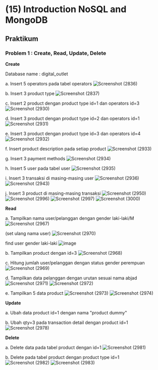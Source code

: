 # **(15) Introduction NoSQL and MongoDB**

## **Praktikum**

### **Problem 1 : Create, Read, Update, Delete**

**Create**

Database name : digital_outlet

a. Insert 5 operators pada tabel operators
![Screenshot (2836)](https://user-images.githubusercontent.com/99694679/158771787-d1339f04-af56-463b-9ac5-8f4715ec9200.png)

b. Insert 3 product type
![Screenshot (2837)](https://user-images.githubusercontent.com/99694679/158771882-b90ff328-7a34-4e16-914a-b2a34a70f9e8.png)

c. Insert 2 product dengan product type id=1 dan operators id=3
![Screenshot (2930)](https://user-images.githubusercontent.com/99694679/159189043-4fb9fe96-5588-4f63-a5f2-96cbe2d84599.png)

d. Insert 3 product dengan product type id=2 dan operators id=1
![Screenshot (2931)](https://user-images.githubusercontent.com/99694679/159189191-2fb267fe-ad95-40cd-8897-276a12e546b3.png)

e. Insert 3 product dengan product type id=3 dan operators id=4
![Screenshot (2932)](https://user-images.githubusercontent.com/99694679/159189198-6f000beb-0e44-468f-b873-0f58c599a6a8.png)

f. Insert product description pada setiap product
![Screenshot (2933)](https://user-images.githubusercontent.com/99694679/159189204-f12a7f57-9cbc-49ba-9ac5-87281c69bcb5.png)

g. Insert 3 payment methods
![Screenshot (2934)](https://user-images.githubusercontent.com/99694679/159189211-622efd0f-0c43-4330-9d78-a53bb53a205f.png)

h. Insert 5 user pada tabel user
![Screenshot (2935)](https://user-images.githubusercontent.com/99694679/159189223-ee06fff6-db1f-4513-a999-9f3d87bf8621.png)

i. Insert 3 transaksi di masing-masing user
![Screenshot (2936)](https://user-images.githubusercontent.com/99694679/159189238-a981bfac-eb9b-4106-a8f3-d36147b7fb30.png)
![Screenshot (2943)](https://user-images.githubusercontent.com/99694679/159189254-7f4b3d9c-7a56-4ebd-8d1e-a13e9456b7ab.png)

j. Insert 3 product di masing-masing transaksi
![Screenshot (2950)](https://user-images.githubusercontent.com/99694679/159189274-7bae1d82-13aa-4ce7-b335-94e8380114ac.png)
![Screenshot (2996)](https://user-images.githubusercontent.com/99694679/159189433-865aadf8-a764-431e-8b8b-2607242d514a.png)
![Screenshot (2997)](https://user-images.githubusercontent.com/99694679/159189439-35050612-0c2c-48ff-bda1-61d36f682e70.png)
![Screenshot (3000)](https://user-images.githubusercontent.com/99694679/159189444-5433c5fa-42ff-4ff5-bcb1-f9647a0e1e30.png)


**Read**

a. Tampilkan nama user/pelanggan dengan gender laki-laki/M
![Screenshot (2967)](https://user-images.githubusercontent.com/99694679/159189471-8b27a497-b502-4cd1-9623-1c164eb106d6.png)

(set ulang nama user)
![Screenshot (2970)](https://user-images.githubusercontent.com/99694679/159189506-f131533f-4dca-4883-8e8b-59a09f729a79.png)

find user gender laki-laki
![image](https://user-images.githubusercontent.com/99694679/159189726-179c0fd0-6ad2-4e09-ad07-f3a3d95c125c.png)

b. Tampilkan product dengan id=3
![Screenshot (2968)](https://user-images.githubusercontent.com/99694679/159189459-20efc0bc-e9a6-40f8-bd89-71f85fa6402e.png)

c. Hitung jumlah user/pelanggan dengan status gender perempuan
![Screenshot (2969)](https://user-images.githubusercontent.com/99694679/159189475-5c3c4026-7a90-44cf-8205-e13b3bca91e4.png)

d. Tampilkan data pelanggan dengan urutan sesuai nama abjad
![Screenshot (2971)](https://user-images.githubusercontent.com/99694679/159189555-5cc68333-a221-437f-813d-4a744c87aa85.png)
![Screenshot (2972)](https://user-images.githubusercontent.com/99694679/159189561-50e1d33d-2331-4a3d-aaba-48856f74868d.png)

e. Tampilkan 5 data product
![Screenshot (2973)](https://user-images.githubusercontent.com/99694679/159189567-2a2e9021-9506-46b5-8d4f-6350758a398c.png)
![Screenshot (2974)](https://user-images.githubusercontent.com/99694679/159189571-5af2853a-daa6-4763-a670-583253346995.png)

**Update**

a. Ubah data product id=1 dengan nama "product dummy"

b. Ubah qty=3 pada transaction detail dengan product id=1
![Screenshot (2978)](https://user-images.githubusercontent.com/99694679/159189589-8dd4eeb2-326d-417c-a880-d6b04de3b823.png)

**Delete**

a. Delete data pada tabel product dengan id=1
![Screenshot (2981)](https://user-images.githubusercontent.com/99694679/159189594-6a3b905f-0a05-4dfe-9a4c-20f60bceaad8.png)

b. Delete pada tabel product dengan product type id=1
![Screenshot (2982)](https://user-images.githubusercontent.com/99694679/159189604-d08c9f66-6ef4-4022-af48-1dae56ca580b.png)
![Screenshot (2983)](https://user-images.githubusercontent.com/99694679/159189622-d6d2078f-aa71-4687-97a9-bd5308cb5a17.png)


